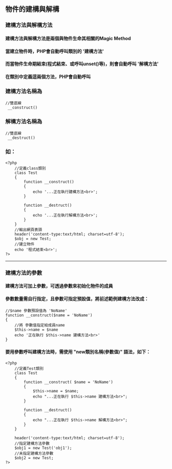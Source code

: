 ## 物件的建構與解構

### 建構方法與解構方法
#### 建構方法與解構方法是兩個與物件生命其相關的Magic Method
#### 當建立物件時，PHP會自動呼叫類別的 '建構方法' 
#### 而當物件生命期結束(程式結束、或呼叫unset()等)，則會自動呼叫 '解構方法'
#### 在類別中定義這兩個方法，PHP會自動呼叫
### 建構方法名稱為
```
//雙底線
 __construct()
```
### 解構方法名稱為
```
//雙底線
 __destruct()
```

### 如：
```
<?php
	//定義class類別
	class Test
	{
		function __construct()
		{
			echo '...正在執行建構方法<br>';
		}

		function __destruct()
		{
			echo '...正在執行解構方法<br>';
		}
	}
	//輸出網頁表頭
	header('content-type:text/html; charset=utf-8');
	$obj = new Test;
	//建立物件
	echo '程式結束<br>';
?>
```
***

### 建構方法的參數

#### 建構方法可加上參數，可透過參數來初始化物件的成員
#### 參數數量需自行指定，且參數可指定預設值，將前述範例建構方法改成：
```
//$name 參數預設值為 'NoName'
function __construct($name = 'NoName')
{
	//將 參數值指定給成員name
	$this->name = $name
	echo '正在執行 $this->name 建構方法<br>'
}
```
#### 要用參數呼叫建構方法時，需使用 "new類別名稱(參數值)" 語法，如下：
```
<?php
	//定義Test類別
	class Test
	{
		function __construct( $name = 'NoName')
		{
			$this->name = $name;
			echo "...正在執行 $this->name 建構方法<br>";
		}

		function __destruct()
		{
			echo "...正在執行 $this->name 解構方法<br>";
		}
	}

	header('content-type:text/html; charset=utf-8');
	//指定建構方法參數
	$obj1 = new Test('obj1');
	//未指定建構方法參數
	$obj2 = new Test;
?>

```

